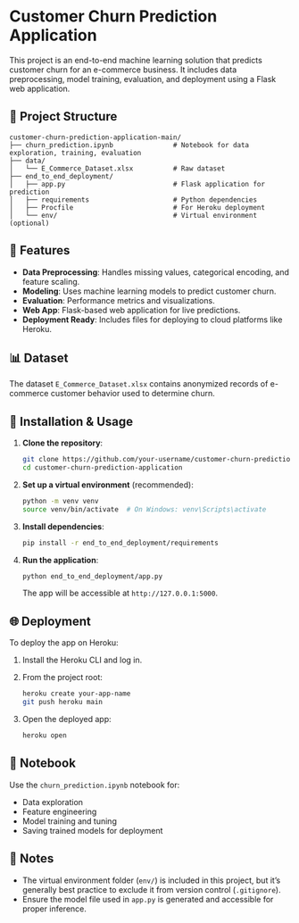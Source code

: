 # Customer Churn Prediction Application

This project is an end-to-end machine learning solution that predicts customer churn for an e-commerce business. It includes data preprocessing, model training, evaluation, and deployment using a Flask web application.

## 📂 Project Structure

```
customer-churn-prediction-application-main/
├── churn_prediction.ipynb               # Notebook for data exploration, training, evaluation
├── data/
│   └── E_Commerce_Dataset.xlsx          # Raw dataset
├── end_to_end_deployment/
│   ├── app.py                           # Flask application for prediction
│   ├── requirements                     # Python dependencies
│   ├── Procfile                         # For Heroku deployment
│   └── env/                             # Virtual environment (optional)
```

## 🚀 Features

- **Data Preprocessing**: Handles missing values, categorical encoding, and feature scaling.
- **Modeling**: Uses machine learning models to predict customer churn.
- **Evaluation**: Performance metrics and visualizations.
- **Web App**: Flask-based web application for live predictions.
- **Deployment Ready**: Includes files for deploying to cloud platforms like Heroku.

## 📊 Dataset

The dataset `E_Commerce_Dataset.xlsx` contains anonymized records of e-commerce customer behavior used to determine churn.

## 🔧 Installation & Usage

1. **Clone the repository**:

   ```bash
   git clone https://github.com/your-username/customer-churn-prediction-application.git
   cd customer-churn-prediction-application
   ```

2. **Set up a virtual environment** (recommended):

   ```bash
   python -m venv venv
   source venv/bin/activate  # On Windows: venv\Scripts\activate
   ```

3. **Install dependencies**:

   ```bash
   pip install -r end_to_end_deployment/requirements
   ```

4. **Run the application**:

   ```bash
   python end_to_end_deployment/app.py
   ```

   The app will be accessible at `http://127.0.0.1:5000`.

## 🌐 Deployment

To deploy the app on Heroku:

1. Install the Heroku CLI and log in.
2. From the project root:

   ```bash
   heroku create your-app-name
   git push heroku main
   ```

3. Open the deployed app:

   ```bash
   heroku open
   ```

## 📘 Notebook

Use the `churn_prediction.ipynb` notebook for:

- Data exploration
- Feature engineering
- Model training and tuning
- Saving trained models for deployment

## 📌 Notes

- The virtual environment folder (`env/`) is included in this project, but it’s generally best practice to exclude it from version control (`.gitignore`).
- Ensure the model file used in `app.py` is generated and accessible for proper inference.
